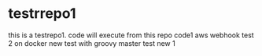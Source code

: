 # testrrepo1
this is a testrepo1. code will execute from this repo
code1 
aws webhook test 2 on docker
new test with groovy master test new 1
